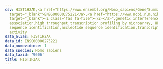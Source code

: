 ```yaml
---
csv: HIST1H2AK,<a href="https://www.ensembl.org/Homo_sapiens/Gene/Summary?db=core;g=ENSG00000275221"
  target="_blank">ENSG00000275221</a>,<a href="https://www.ncbi.nlm.nih.gov/pubmed/28369544"
  target="_blank"><i class="fas fa-file"></i></a>",genetic interference,functional
  association,high throughput transcription profiling by microarray, HF73 cells,nucleotide
  sequence identification,nucleotide sequence identification,transcriptional regulation,down-regulates
  activity
data_alias: HIST1H2AK
data_id: ENSG00000275221
data_numevidence: 1
data_species: Homo sapiens
data_taxid: '9606'
title: HIST1H2AK
---
```

